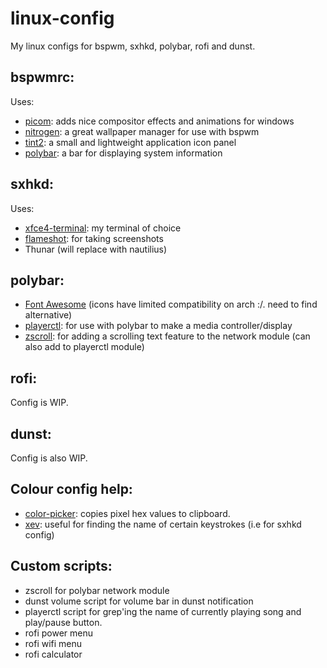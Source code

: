 # linux-config

My linux configs for bspwm, sxhkd, polybar, rofi and dunst.

## bspwmrc:  
Uses:
- [picom](https://github.com/jonaburg/picom): adds nice compositor effects and animations for windows
- [nitrogen](https://github.com/l3ib/nitrogen): a great wallpaper manager for use with bspwm
- [tint2](https://github.com/o9000/tint2): a small and lightweight application icon panel
- [polybar](https://github.com/polybar/polybar): a bar for displaying system information

## sxhkd:
Uses:
- [xfce4-terminal](https://github.com/xfce-mirror/xfce4-terminal): my terminal of choice
- [flameshot](https://github.com/flameshot-org/flameshot): for taking screenshots
- Thunar (will replace with nautilius)

## polybar:
- [Font Awesome](https://github.com/FortAwesome/Font-Awesome) (icons have limited compatibility on arch :/. need to find alternative)
- [playerctl](https://github.com/altdesktop/playerctl): for use with polybar to make a media controller/display
- [zscroll](https://github.com/noctuid/zscroll): for adding a scrolling text feature to the network module (can also add to playerctl module)

## rofi:
Config is WIP.

## dunst:
Config is also WIP.

## Colour config help:
- [color-picker](https://github.com/Jack12816/colorpicker): copies pixel hex values to clipboard.
- [xev](https://github.com/freedesktop/xev): useful for finding the name of certain keystrokes (i.e for sxhkd config)



## Custom scripts:
- zscroll for polybar network module
- dunst volume script for volume bar in dunst notification
- playerctl script for grep'ing the name of currently playing song and play/pause button.
- rofi power menu
- rofi wifi menu
- rofi calculator

